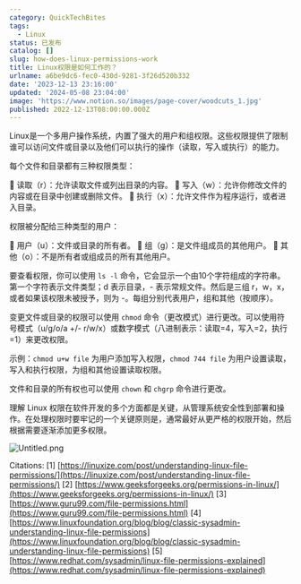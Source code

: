 ```yaml
---
category: QuickTechBites
tags:
  - Linux
status: 已发布
catalog: []
slug: how-does-linux-permissions-work
title: Linux权限是如何工作的？
urlname: a6be9dc6-fec0-430d-9281-3f26d520b332
date: '2023-12-13 23:16:00'
updated: '2024-05-08 23:04:00'
image: 'https://www.notion.so/images/page-cover/woodcuts_1.jpg'
published: 2022-12-13T08:00:00.000Z
---
```


Linux是一个多用户操作系统，内置了强大的用户和组权限。这些权限提供了限制谁可以访问文件或目录以及他们可以执行的操作（读取，写入或执行）的能力。


每个文件和目录都有三种权限类型：


🔸 读取（r）：允许读取文件或列出目录的内容。
🔸 写入（w）：允许你修改文件的内容或在目录中创建或删除文件。
🔸 执行（x）：允许文件作为程序运行，或者进入目录。


权限被分配给三种类型的用户：


🔸 用户（u）：文件或目录的所有者。
🔸 组（g）：是文件组成员的其他用户。
🔸 其他（o）：不是所有者或组成员的所有其他用户。


要查看权限，你可以使用 `ls -l` 命令，它会显示一个由10个字符组成的字符串。第一个字符表示文件类型；d 表示目录，- 表示常规文件。然后是三组 r，w，x，或者如果该权限未被授予，则为 -。每组分别代表用户，组和其他（按顺序）。


变更文件或目录的权限可以使用 `chmod` 命令（更改模式）进行更改。可以使用符号模式（u/g/o/a +/- r/w/x）或数字模式（八进制表示：读取=4，写入=2，执行=1）来更改权限。


示例：`chmod u+w file` 为用户添加写入权限，`chmod 744 file` 为用户设置读取，写入和执行权限，为组和其他设置读取权限。


文件和目录的所有权也可以使用 `chown` 和 `chgrp` 命令进行更改。


理解 Linux 权限在软件开发的多个方面都是关键，从管理系统安全性到部署和操作。在处理权限时要牢记的一个关键原则是，通常最好从更严格的权限开始，然后根据需要逐渐添加更多权限。


![Untitled.png](https://prod-files-secure.s3.us-west-2.amazonaws.com/5d24fe63-e567-4804-86f9-9fdc62e13082/332b89ee-9c33-4950-8a69-32c3d1ff2c69/Untitled.png?X-Amz-Algorithm=AWS4-HMAC-SHA256&X-Amz-Content-Sha256=UNSIGNED-PAYLOAD&X-Amz-Credential=ASIAZI2LB4664LKV6BQD%2F20250224%2Fus-west-2%2Fs3%2Faws4_request&X-Amz-Date=20250224T053824Z&X-Amz-Expires=3600&X-Amz-Security-Token=IQoJb3JpZ2luX2VjEOz%2F%2F%2F%2F%2F%2F%2F%2F%2F%2FwEaCXVzLXdlc3QtMiJIMEYCIQC6V7bEZ%2FGU7Bb7tfQJRozZREGbWZN4bfIEVTAoTywYXwIhAN8lXcsi%2Fw7URUHnfo%2FuJXN%2BosioTajg1nyf1JOZBNodKv8DCCUQABoMNjM3NDIzMTgzODA1IgzegVriEFyoYrAgHJQq3APwTfrfqV9qGEHmPxeQaR35s6D%2FpYhf2hxzrGu%2F00lnHTkTa2Lgum3GJCQ7qIoMQfgZOHC4tPhbYOjDY4%2FtfpA8vSHcUUzrHXH0fTfjDNejYr9TKOWqUDQbTBfFaPQu6QhawkRpNgIwXEz0tA%2FJXD1i881O0gm9hIGKQlBFpWhpUl4JHF5d1UJyR%2FQc3uiNWNShPEDuSNLTIaUkrC6oHW6goljykPeBj97dWwyt%2B6EGNX7YRNZ8d3jNUkaDfATfdDjPiI5MIEv5WAkyJjm53GvUxAFXAxjVEhVXOdgHXQmL4p7uB5YbPWNCmZXu9KPPKXUQ9rFPsgWO6UGAM3exyXK%2BfpIl9GQHUjJFEXyBOMSvC9AHg%2FFIz3eHqpQf5KioDjfN41P2CxBC%2FnCd12TqoGy99c2%2FthqtrlnyWA7u3j6d0MTS%2F3z6OtqV1rXBpZbGeRdHdJ4Y%2FZ3rrf4hEvDOGJdnrBOUekBLO5PWABJ%2FsQVP4LZUm8h5EQNohK1AikXOU5NdKUwIC3ud4%2B01RjV3sdnZ3ylHDTol71ijyL44pJAY0VS7vDh6MjGYzou%2F2UEPA7r2SNlRBfJ2R%2B2JSVxUOvG0peQe2%2FTXAofMH0Z3HhSpR4ZA8nSJ%2B63dKKZ6HzC64e%2B9BjqkAWzysTbS00JEclR1vHPyjNVuWmZUK7po8Z5KNYHeU86B%2Fphdmwczhudx0poLjy7SAVg2uUHCmuM%2BV6oNp%2Bhmaw3%2BVvkteKAFtFPd6ZHfwZxDC4xWlL2CDvnMVMrg8SyYQCZezickkWkeVkCwZLw35llEqUssN32RFSX%2FuQaP0dXu03H1SjqfWLCT0tupN6IWaSqYSF5mwQXUaiFIPLu3bSLpYAV%2B&X-Amz-Signature=c4efae61ecce7e617db2c2a1b3c2067d7d5d210135b15cef98552ef9b66b43dd&X-Amz-SignedHeaders=host&x-id=GetObject)


Citations:
[1] [https://linuxize.com/post/understanding-linux-file-permissions/](https://linuxize.com/post/understanding-linux-file-permissions/)
[2] [https://www.geeksforgeeks.org/permissions-in-linux/](https://www.geeksforgeeks.org/permissions-in-linux/)
[3] [https://www.guru99.com/file-permissions.html](https://www.guru99.com/file-permissions.html)
[4] [https://www.linuxfoundation.org/blog/blog/classic-sysadmin-understanding-linux-file-permissions](https://www.linuxfoundation.org/blog/blog/classic-sysadmin-understanding-linux-file-permissions)
[5] [https://www.redhat.com/sysadmin/linux-file-permissions-explained](https://www.redhat.com/sysadmin/linux-file-permissions-explained)

